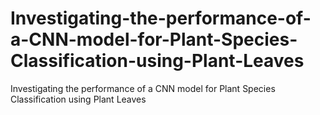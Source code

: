 # Investigating-the-performance-of-a-CNN-model-for-Plant-Species-Classification-using-Plant-Leaves
Investigating the performance of a CNN model for Plant Species Classification using Plant Leaves

